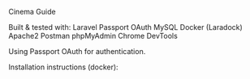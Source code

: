 Cinema Guide

Built & tested with:
  Laravel
  Passport OAuth
  MySQL
  Docker (Laradock)
  Apache2
  Postman
  phpMyAdmin
  Chrome DevTools

Using Passport OAuth for authentication.

Installation instructions (docker):

